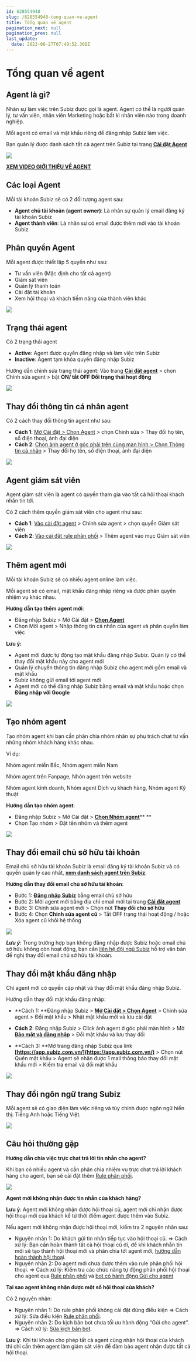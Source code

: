 ```yaml
---
id: 628554948
slug: /628554948-tong-quan-ve-agent
title: Tổng quan về agent
pagination_next: null
pagination_prev: null
last_update:
  date: 2023-06-27T07:49:52.360Z
---
```


# Tổng quan về agent 



## Agent là gì?


Nhân sự làm việc trên Subiz được gọi là agent. Agent có thể là người quản lý, tư vấn viên, nhân viên Marketing hoặc bất kì nhân viên nào trong doanh nghiệp. 

Mỗi agent có email và mật khẩu riêng để đăng nhập Subiz làm việc.

Bạn quản lý được danh sách tất cả agent trên Subiz tại trang **[Cài đặt Agent](https://app.subiz.com.vn/settings/agents)**


![](https://vcdn.subiz-cdn.com/file/6020c84616ef23710251ca791e420a1c210cfde75c6d2a02b6a89480cf4c9118_acpxkgumifuoofoosble)


**[XEM VIDEO GIỚI THIỆU VỀ AGENT](https://www.youtube.com/watch?v=6ZLmkFHRmas&t=2s)**
## Các loại Agent


Mỗi tài khoản Subiz sẽ có 2 đối tượng agent sau: 

- **Agent chủ tài khoản (agent owner)**: Là nhân sự quản lý email đăng ký tài khoản Subiz
- **Agent thành viên**: Là nhân sự có email được thêm mới vào tài khoản Subiz
## Phân quyền Agent


Mỗi agent được thiết lập 5 quyền như sau:

- Tư vấn viên (Mặc định cho tất cả agent)
- Giám sát viên
- Quản lý thanh toán
- Cài đặt tài khoản
- Xem hội thoại và khách tiềm năng của thành viên khác


![](https://vcdn.subiz-cdn.com/file/76065473d9c08108be978493d81987c1196c46a6d34ea7bb4762c18426e4ff65_acpxkgumifuoofoosble)

## Trạng thái agent


Có 2 trạng thái agent

- **Active**: Agent được quyền đăng nhập và làm việc trên Subiz
- **Inactive**: Agent tạm khóa quyền đăng nhập Subiz

Hướng dẫn chỉnh sửa trạng thái agent: Vào trang **[Cài đặt agent](https://app.subiz.com.vn/settings/agents)** > chọn Chỉnh sửa agent > bật **ON/ tắt OFF Đổi trạng thái hoạt động**


![](https://vcdn.subiz-cdn.com/file/e13fdd3685406a959f49eca7d80ab1e84f850dc07aaf54cfed46b89c38115674_acpxkgumifuoofoosble)

## Thay đổi thông tin cá nhân agent


Có 2 cách thay đổi thông tin agent như sau:

- **Cách 1**: [Mở Cài đặt > Chọn Agent](https://app.subiz.com.vn/settings/agents) > chọn Chỉnh sửa > Thay đổi họ tên, số điện thoại, ảnh đại diện
- **Cách 2**: [Chọn ảnh agent ở góc phải trên cùng màn hình > Chọn Thông tin cá nhân](https://app.subiz.com.vn/profile/) > Thay đổi họ tên, số điện thoại, ảnh đại diện


![](https://vcdn.subiz-cdn.com/file/7c6f6148bbb1f49148fadcfee4fb6cf2c6119b6555986b66d9c578a16baa02f3_acpxkgumifuoofoosble)

## Agent giám sát viên


Agent giám sát viên là agent có quyền tham gia vào tất cả hội thoại khách nhắn tin tới.



Có 2 cách thêm quyền giám sát viên cho agent như sau:

- **Cách 1**: [Vào cài đặt agent](https://app.subiz.com.vn/settings/agents) > Chỉnh sửa agent > chọn quyền Giám sát viên
- **Cách 2**: [Vào cài đặt rule phân phối](https://app.subiz.com.vn/settings/rule-setting) > Thêm agent vào mục Giám sát viên


![](https://vcdn.subiz-cdn.com/file/07223c63d9f05acf29abb9a210e4913c10da050918642abe23bf01feecf22d46_acpxkgumifuoofoosble)

## Thêm agent mới


Mỗi tài khoản Subiz sẽ có nhiều agent online làm việc.

Mỗi agent sẽ có email, mật khẩu đăng nhập riêng và được phân quyền nhiệm vụ khác nhau.



**Hướng dẫn tạo thêm agent mới**:



- Đăng nhập Subiz > Mở Cài đặt > **[Chọn Agent](https://app.subiz.com.vn/settings/agents)**
- Chọn Mời agent > Nhập thông tin cá nhân của agent và phân quyền làm việc



**Lưu ý:**

- Agent mới được tự động tạo mật khẩu đăng nhập Subiz. Quản lý có thể thay đổi mật khẩu này cho agent mới
- Quản lý chuyển thông tin đăng nhập Subiz cho agent mới gồm email và mật khẩu
- Subiz không gửi email tới agent mới
- Agent mới có thể đăng nhập Subiz bằng email và mật khẩu hoặc chọn **Đăng nhập với Google**


![](https://vcdn.subiz-cdn.com/file/2397c27cbef675265661286d6af4559528cc26d5c8ae19405575474664fd730b_acpxkgumifuoofoosble)

## Tạo nhóm agent




Tạo nhóm agent khi bạn cần phân chia nhóm nhân sự phụ trách chat tư vấn những nhóm khách hàng khác nhau.



Ví dụ:

Nhóm agent miền Bắc, Nhóm agent miền Nam

Nhóm agent trên Fanpage, Nhón agent trên website

Nhóm agent kinh doanh, Nhóm agent Dịch vụ khách hàng, Nhóm agent Kỹ thuật



**Hướng dẫn tạo nhóm agent**:

- Đăng nhập Subiz > Mở Cài đặt > **[Chọn Nhóm agent](https://app.subiz.com.vn/settings/agents-group)**** **
- Chọn Tạo nhóm > Đặt tên nhóm và thêm agent


![](https://vcdn.subiz-cdn.com/file/883cd3c6d2bc211e264ea1e7a7f68aa5b98904400a9b00fc64059394282b788b_acpxkgumifuoofoosble)

## Thay đổi email chủ sở hữu tài khoản




Email chủ sở hữu tài khoản Subiz là email đăng ký tài khoản Subiz và có quyền quản lý cao nhất, **[xem danh sách agent trên Subiz](https://app.subiz.com.vn/settings/agents)**.



**Hướng dẫn thay đổi email chủ sở hữu tài khoản**:

- Bước 1: **[Đăng nhập Subiz](https://app.subiz.com.vn/settings/agents)** bằng email chủ sở hữu
- Bước 2: Mời agent mới bằng địa chỉ email mới tại trang **[Cài đặt agent](https://app.subiz.com.vn/settings/agents)**
- Bước 3: Chỉnh sửa agent mới > Chọn nút **Thay đổi chủ sở hữu**
- Bước 4: Chọn **Chỉnh sửa agent cũ** > Tắt OFF trạng thái hoạt động / hoặc Xóa agent cũ khỏi hệ thống


![](https://vcdn.subiz-cdn.com/file/f6eb823d0a18b2546b56ca8f2319e82293653533d8f700e691778dbec91af16c_acpxkgumifuoofoosble)


***Lưu ý***: Trong trường hợp bạn không đăng nhập được Subiz hoặc email chủ sở hữu không còn hoạt động, bạn cần [liên hệ đội ngũ Subiz](https://zalo.me/935022139843821727) hỗ trợ văn bản đề nghị thay đổi email chủ sở hữu tài khoản.
## Thay đổi mật khẩu đăng nhập




Chỉ agent mới có quyền cập nhật và thay đổi mật khẩu đăng nhập Subiz.

Hướng dẫn thay đổi mật khẩu đăng nhập:

- **Cách 1: **Đăng nhập Subiz > **[Mở Cài đặt > Chọn Agent](https://app.subiz.com.vn/settings/agents)** > Chỉnh sửa agent > Đổi mật khẩu > Nhật mật khẩu mới và lưu cài đặt



- **Cách 2**: Đăng nhập Subiz > Click ảnh agent ở góc phải màn hình > Mở **[Bảo mật và đăng nhập](https://app.subiz.com.vn/security)** > Đổi mật khẩu và lưu thay đổi
- **Cách 3: **Mở trang đăng nhập Subiz qua link **[https://app.subiz.com.vn/](https://app.subiz.com.vn/)** > Chọn nút Quên mật khẩu > Agent sẽ nhận được 1 mail thông báo thay đổi mật khẩu mới > Kiểm tra email và đổi mật khẩu




![](https://vcdn.subiz-cdn.com/file/987f4c7b58c8eeb6697c3e45293fb7c4cfe7a119cb0244a83391f725484639cd_acpxkgumifuoofoosble)



## Thay đổi ngôn ngữ trang Subiz


Mỗi agent sẽ có giao diện làm việc riêng và tùy chỉnh được ngôn ngữ hiển thị: Tiếng Anh hoặc Tiếng Việt.




![](https://vcdn.subiz-cdn.com/file/332238067d694ab1a89ee463889143f096b17d53ede326807dfcd0ab7485f7ce_acpxkgumifuoofoosble)



## Câu hỏi thường gặp 


**Hướng dẫn chia việc trực chat trả lời tin nhắn cho agent?**

Khi bạn có nhiều agent và cần phân chia nhiệm vụ trực chat trả lời khách hàng cho agent, bạn sẽ cài đặt thêm [Rule phân phối](https://subiz.com.vn/docs/972963943-rule-phan-phoi-hoi-thoai).


![](https://vcdn.subiz-cdn.com/file/19d815bf51a8bba361b3ed8fbbe7d2c81251be9f7d718aabf6d89acf698c0519_acpxkgumifuoofoosble)




**Agent mới không nhận được tin nhắn của khách hàng?**

**Lưu ý**: Agent mới không nhận được hội thoại cũ, agent mới chỉ nhận được hội thoại mới của khách kể từ thời điểm agent được thêm vào Subiz.

Nếu agent mới không nhận được hội thoại mới, kiểm tra 2 nguyên nhân sau:

- Nguyên nhân 1: Do khách gửi tin nhắn tiếp tục vào hội thoại cũ. => Cách xử lý: Bạn cần hoàn thành tất cả hội thoại cũ đi, để khi khách nhắn tin mới sẽ tạo thành hội thoại mới và phân chia tới agent mới, [hướng dẫn hoàn thành hội thoạ](https://subiz.com.vn/docs/573485226-tu-dong-hoan-thanh-hoi-thoai)i.
- Nguyên nhân 2: Do agent mới chưa được thêm vào rule phân phối hội thoại. => Cách xử lý: Kiểm tra các chức năng tự động phân phối hội thoại cho agent qua [Rule phân phối](https://app.subiz.com.vn/settings/rule-setting) và [bot có hành động Gửi cho agent](https://app.subiz.com.vn/bots)



**Tại sao agent không nhận được một số hội thoại của khách?**

Có 2 nguyên nhân:

- Nguyên nhân 1: Do rule phân phối không cài đặt đúng điều kiện => Cách xử lý: Sửa điều kiện [Rule phân phối](https://app.subiz.com.vn/settings/rule-setting).
- Nguyên nhân 2: Do kịch bản bot chưa tối ưu hành động “Gửi cho agent”. => Cách xử lý: [Sửa kịch bản bot](https://app.subiz.com.vn/bots).

**Lưu ý**: Khi tài khoản cho phép tất cả agent cùng nhận hội thoại của khách thì chỉ cần thêm agent làm giám sát viên để đảm bảo agent nhận được tất cả hội thoại.